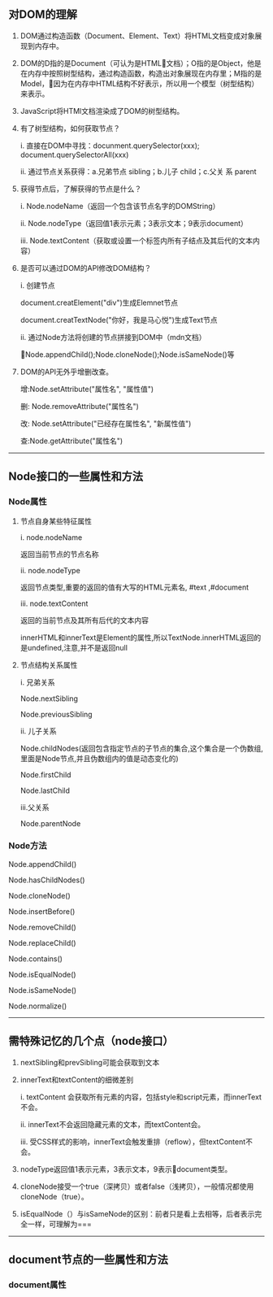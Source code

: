 ## 对DOM的理解
1. DOM通过构造函数（Document、Element、Text）将HTML文档变成对象展现到内存中。
2. DOM的D指的是Document（可认为是HTML文档）；O指的是Object，他是在内存中按照树型结构，通过构造函数，构造出对象展现在内存里；M指的是Model，因为在内存中HTML结构不好表示，所以用一个模型（树型结构）来表示。
3. JavaScript将HTMl文档渲染成了DOM的树型结构。
4. 有了树型结构，如何获取节点？

   i. 直接在DOM中寻找：docunment.querySelector(xxx);
      document.querySelectorAll(xxx)

   ii. 通过节点关系获得：a.兄弟节点 sibling；b.儿子 child；c.父关 系 parent
5. 获得节点后，了解获得的节点是什么？

   i. Node.nodeName（返回一个包含该节点名字的DOMString）

   ii. Node.nodeType（返回值1表示元素；3表示文本；9表示document）

   iii. Node.textContent（获取或设置一个标签内所有子结点及其后代的文本内容）
6. 是否可以通过DOM的API修改DOM结构？

   i. 创建节点

     document.creatElement("div")生成Elemnet节点

     document.creatTextNode("你好，我是马心悦")生成Text节点

   ii. 通过Node方法将创建的节点拼接到DOM中（mdn文档）


     Node.appendChild();Node.cloneNode();Node.isSameNode()等
7. DOM的API无外乎增删改查。
  
   增:Node.setAttribute("属性名", "属性值")

   删: Node.removeAttribute("属性名")

   改: Node.setAttribute("已经存在属性名", "新属性值")

   查:Node.getAttribute("属性名")
***
## Node接口的一些属性和方法
### Node属性
1. 节点自身某些特征属性

   i. node.nodeName
    
    返回当前节点的节点名称
    
   ii. node.nodeType
    
    返回节点类型,重要的返回的值有大写的HTML元素名, #text ,#document

   iii. node.textContent

     返回的当前节点及其所有后代的文本内容
     
     innerHTML和innerText是Element的属性,所以TextNode.innerHTML返回的是undefined,注意,并不是返回null 
2. 节点结构关系属性

   i. 兄弟关系
    
    Node.nextSibling
    
    Node.previousSibling
   
   ii. 儿子关系

    Node.childNodes(返回包含指定节点的子节点的集合,这个集合是一个伪数组,里面是Node节点,并且伪数组内的值是动态变化的)
    
    Node.firstChild

    Node.lastChild
   
   iii.父关系

    Node.parentNode
### Node方法
  Node.appendChild()

  Node.hasChildNodes()

  Node.cloneNode()

  Node.insertBefore()

  Node.removeChild()

  Node.replaceChild()

  Node.contains()

  Node.isEqualNode()

  Node.isSameNode()

  Node.normalize()
***
##  需特殊记忆的几个点（node接口）
1. nextSibling和prevSibling可能会获取到文本
2. innerText和textContent的细微差别

    i. textContent 会获取所有元素的内容，包括style和script元素，而innerText不会。

    ii. innerText不会返回隐藏元素的文本，而textContent会。

    iii. 受CSS样式的影响，innerText会触发重排（reflow），但textContent不会。
3. nodeType返回值1表示元素，3表示文本，9表示document类型。
4. cloneNode接受一个true（深拷贝）或者false（浅拷贝），一般情况都使用cloneNode（true）。
5. isEqualNode（）与isSameNode的区别：前者只是看上去相等，后者表示完全一样，可理解为===
***
## document节点的一些属性和方法
### document属性





            